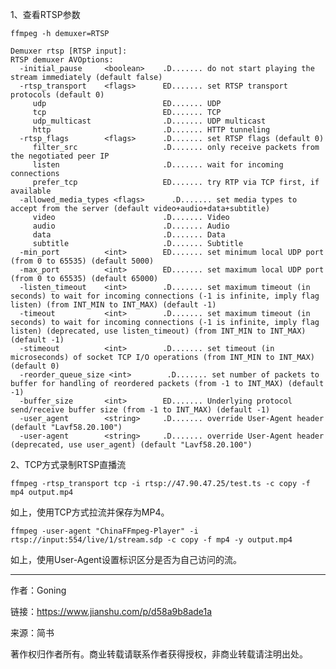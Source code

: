 1、查看RTSP参数

    ffmpeg -h demuxer=RTSP


```
Demuxer rtsp [RTSP input]:
RTSP demuxer AVOptions:
  -initial_pause     <boolean>    .D....... do not start playing the stream immediately (default false)
  -rtsp_transport    <flags>      ED....... set RTSP transport protocols (default 0)
     udp                          ED....... UDP
     tcp                          ED....... TCP
     udp_multicast                .D....... UDP multicast
     http                         .D....... HTTP tunneling
  -rtsp_flags        <flags>      .D....... set RTSP flags (default 0)
     filter_src                   .D....... only receive packets from the negotiated peer IP
     listen                       .D....... wait for incoming connections
     prefer_tcp                   ED....... try RTP via TCP first, if available
  -allowed_media_types <flags>      .D....... set media types to accept from the server (default video+audio+data+subtitle)
     video                        .D....... Video
     audio                        .D....... Audio
     data                         .D....... Data
     subtitle                     .D....... Subtitle
  -min_port          <int>        ED....... set minimum local UDP port (from 0 to 65535) (default 5000)
  -max_port          <int>        ED....... set maximum local UDP port (from 0 to 65535) (default 65000)
  -listen_timeout    <int>        .D....... set maximum timeout (in seconds) to wait for incoming connections (-1 is infinite, imply flag listen) (from INT_MIN to INT_MAX) (default -1)
  -timeout           <int>        .D....... set maximum timeout (in seconds) to wait for incoming connections (-1 is infinite, imply flag listen) (deprecated, use listen_timeout) (from INT_MIN to INT_MAX) (default -1)
  -stimeout          <int>        .D....... set timeout (in microseconds) of socket TCP I/O operations (from INT_MIN to INT_MAX) (default 0)
  -reorder_queue_size <int>        .D....... set number of packets to buffer for handling of reordered packets (from -1 to INT_MAX) (default -1)
  -buffer_size       <int>        ED....... Underlying protocol send/receive buffer size (from -1 to INT_MAX) (default -1)
  -user_agent        <string>     .D....... override User-Agent header (default "Lavf58.20.100")
  -user-agent        <string>     .D....... override User-Agent header (deprecated, use user_agent) (default "Lavf58.20.100")
```

2、TCP方式录制RTSP直播流

    ffmpeg -rtsp_transport tcp -i rtsp://47.90.47.25/test.ts -c copy -f mp4 output.mp4

如上，使用TCP方式拉流并保存为MP4。

    ffmpeg -user-agent "ChinaFFmpeg-Player" -i rtsp://input:554/live/1/stream.sdp -c copy -f mp4 -y output.mp4

如上，使用User-Agent设置标识区分是否为自己访问的流。

---

作者：Goning

链接：https://www.jianshu.com/p/d58a9b8ade1a

来源：简书

著作权归作者所有。商业转载请联系作者获得授权，非商业转载请注明出处。